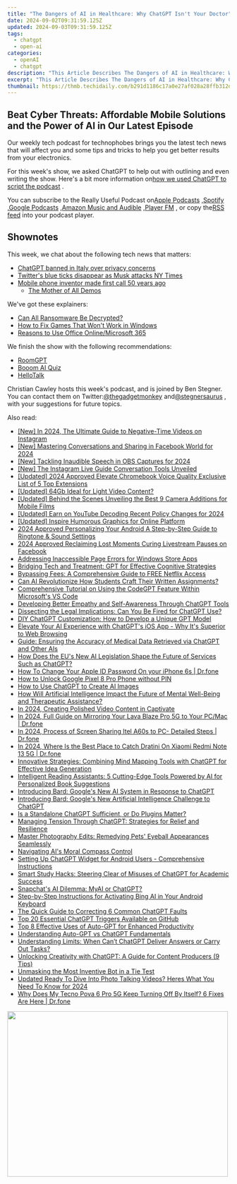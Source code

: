 ```yaml
---
title: "The Dangers of AI in Healthcare: Why ChatGPT Isn't Your Doctor"
date: 2024-09-02T09:31:59.125Z
updated: 2024-09-03T09:31:59.125Z
tags:
  - chatgpt
  - open-ai
categories:
  - openAI
  - chatgpt
description: "This Article Describes The Dangers of AI in Healthcare: Why ChatGPT Isn't Your Doctor"
excerpt: "This Article Describes The Dangers of AI in Healthcare: Why ChatGPT Isn't Your Doctor"
thumbnail: https://thmb.techidaily.com/b291d1186c17a0e27af028a28ffb312d4304bf88d64275a707a4eb2f0cc766f8.jpg
---
```


## Beat Cyber Threats: Affordable Mobile Solutions and the Power of AI in Our Latest Episode

 Our weekly tech podcast for technophobes brings you the latest tech news that will affect you and some tips and tricks to help you get better results from your electronics.

 For this week's show, we asked ChatGPT to help out with outlining and even writing the show. Here's a bit more information on[how we used ChatGPT to script the podcast](https://www.makeuseof.com/i-used-chatgpt-to-script-a-podcast-heres-what-happened/) .

 You can subscribe to the Really Useful Podcast on[Apple Podcasts](https://podcasts.apple.com/gb/podcast/the-really-useful-podcast/id1437847131?mt=2) ,[Spotify](https://open.spotify.com/show/283gDxLd6OTNEpRq6tN7ha) ,[Google Podcasts](https://www.google.com/podcasts?feed=aHR0cHM6Ly9hbmNob3IuZm0vcy8zMWJlNDcwL3BvZGNhc3QvcnNz) ,[Amazon Music and Audible](https://music.amazon.co.uk/podcasts/20ab73d4-5da2-46c7-a17f-dc6eb39bdb48/The-Really-Useful-Podcast) ,[Player FM](https://player.fm/series/the-really-useful-podcast-2491856) , or copy the[RSS feed](https://feeds.transistor.fm/the-really-useful-podcast) into your podcast player.

## Shownotes

This week, we chat about the following tech news that matters:

* [ChatGPT banned in Italy over privacy concerns](https://www.bbc.co.uk/news/technology-65139406)
* [Twitter's blue ticks disappear as Musk attacks NY Times](https://www.bbc.co.uk/news/technology-65156216)
* [Mobile phone inventor made first call 50 years ago](https://www.bbc.co.uk/news/technology-65112048)  
  * [The Mother of All Demos](https://www.youtube.com/watch?v=B6rKUf9DWRI)

We've got these explainers:

* [Can All Ransomware Be Decrypted?](https://www.makeuseof.com/can-all-ransomware-be-decrypted/)
* [How to Fix Games That Won't Work in Windows](https://www.makeuseof.com/fix-games-not-working-windows/)
* [Reasons to Use Office Online/Microsoft 365](https://www.makeuseof.com/tag/dont-pay-word-5-reasons-use-office-online/)

We finish the show with the following recommendations:

* [RoomGPT](http://https://www.roomgpt.io/)
* [Booom AI Quiz](https://booom.ai/)
* [HelloTalk](https://www.hellotalk.com/?lang=en)

 Christian Cawley hosts this week's podcast, and is joined by Ben Stegner. You can contact them on Twitter:[@thegadgetmonkey](https://twitter.com/thegadgetmonkey) and[@stegnersaurus](https://twitter.com/stegnersaurus) , with your suggestions for future topics.


<ins class="adsbygoogle"
     style="display:block"
     data-ad-format="autorelaxed"
     data-ad-client="ca-pub-7571918770474297"
     data-ad-slot="1223367746"></ins>



<ins class="adsbygoogle"
     style="display:block"
     data-ad-client="ca-pub-7571918770474297"
     data-ad-slot="8358498916"
     data-ad-format="auto"
     data-full-width-responsive="true"></ins>

<span class="atpl-alsoreadstyle">Also read:</span>
<div><ul>
<li><a href="https://instagram-clips.techidaily.com/new-in-2024-the-ultimate-guide-to-negative-time-videos-on-instagram/"><u>[New] In 2024, The Ultimate Guide to Negative-Time Videos on Instagram</u></a></li>
<li><a href="https://facebook-clips.techidaily.com/new-mastering-conversations-and-sharing-in-facebook-world-for-2024/"><u>[New] Mastering Conversations and Sharing in Facebook World for 2024</u></a></li>
<li><a href="https://screen-mirroring-recording.techidaily.com/new-tackling-inaudible-speech-in-obs-captures-for-2024/"><u>[New] Tackling Inaudible Speech in OBS Captures for 2024</u></a></li>
<li><a href="https://instagram-video-recordings.techidaily.com/new-the-instagram-live-guide-conversation-tools-unveiled/"><u>[New] The Instagram Live Guide  Conversation Tools Unveiled</u></a></li>
<li><a href="https://fox-links.techidaily.com/updated-2024-approved-elevate-chromebook-voice-quality-exclusive-list-of-5-top-extensions/"><u>[Updated] 2024 Approved  Elevate Chromebook Voice Quality  Exclusive List of 5 Top Extensions</u></a></li>
<li><a href="https://article-knowledge.techidaily.com/updated-64gb-ideal-for-light-video-content/"><u>[Updated] 64Gb  Ideal for Light Video Content?</u></a></li>
<li><a href="https://youtube-video-recordings.techidaily.com/updated-behind-the-scenes-unveiling-the-best-9-camera-additions-for-mobile-films/"><u>[Updated] Behind the Scenes  Unveiling the Best 9 Camera Additions for Mobile Films</u></a></li>
<li><a href="https://facebook-video-footage.techidaily.com/updated-earn-on-youtube-decoding-recent-policy-changes-for-2024/"><u>[Updated] Earn on YouTube  Decoding Recent Policy Changes for 2024</u></a></li>
<li><a href="https://extra-support.techidaily.com/updated-inspire-humorous-graphics-for-online-platform/"><u>[Updated] Inspire Humorous Graphics for Online Platform</u></a></li>
<li><a href="https://fox-helps.techidaily.com/2024-approved-personalizing-your-android-a-step-by-step-guide-to-ringtone-and-sound-settings/"><u>2024 Approved  Personalizing Your Android  A Step-by-Step Guide to Ringtone & Sound Settings</u></a></li>
<li><a href="https://facebook-video-recording.techidaily.com/2024-approved-reclaiming-lost-moments-curing-livestream-pauses-on-facebook/"><u>2024 Approved  Reclaiming Lost Moments  Curing Livestream Pauses on Facebook</u></a></li>
<li><a href="https://windows11.techidaily.com/addressing-inaccessible-page-errors-for-windows-store-apps/"><u>Addressing Inaccessible Page Errors for Windows Store Apps</u></a></li>
<li><a href="https://tech-revival.techidaily.com/bridging-tech-and-treatment-gpt-for-effective-cognitive-strategies/"><u>Bridging Tech and Treatment: GPT for Effective Cognitive Strategies</u></a></li>
<li><a href="https://techtrends.techidaily.com/bypassing-fees-a-comprehensive-guide-to-free-netflix-access/"><u>Bypassing Fees: A Comprehensive Guide to FREE Netflix Access</u></a></li>
<li><a href="https://tech-hub.techidaily.com/can-ai-revolutionize-how-students-craft-their-written-assignments/"><u>Can AI Revolutionize How Students Craft Their Written Assignments?</u></a></li>
<li><a href="https://tech-revival.techidaily.com/comprehensive-tutorial-on-using-the-codegpt-feature-within-microsofts-vs-code/"><u>Comprehensive Tutorial on Using the CodeGPT Feature Within Microsoft's VS Code</u></a></li>
<li><a href="https://tech-hub.techidaily.com/developing-better-empathy-and-self-awareness-through-chatgpt-tools/"><u>Developing Better Empathy and Self-Awareness Through ChatGPT Tools</u></a></li>
<li><a href="https://tech-hub.techidaily.com/dissecting-the-legal-implications-can-you-be-fired-for-chatgpt-use/"><u>Dissecting the Legal Implications: Can You Be Fired for ChatGPT Use?</u></a></li>
<li><a href="https://tech-hub.techidaily.com/diy-chatgpt-customization-how-to-develop-a-unique-gpt-model/"><u>DIY ChatGPT Customization: How to Develop a Unique GPT Model</u></a></li>
<li><a href="https://tech-hub.techidaily.com/elevate-your-ai-experience-with-chatgpts-ios-app-why-its-superior-to-web-browsing/"><u>Elevate Your AI Experience with ChatGPT's iOS App - Why It's Superior to Web Browsing</u></a></li>
<li><a href="https://tech-hub.techidaily.com/guide-ensuring-the-accuracy-of-medical-data-retrieved-via-chatgpt-and-other-ais/"><u>Guide: Ensuring the Accuracy of Medical Data Retrieved via ChatGPT and Other AIs</u></a></li>
<li><a href="https://tech-hub.techidaily.com/how-does-the-eus-new-ai-legislation-shape-the-future-of-services-such-as-chatgpt/"><u>How Does the EU's New AI Legislation Shape the Future of Services Such as ChatGPT?</u></a></li>
<li><a href="https://iphone-unlock.techidaily.com/how-to-change-your-apple-id-password-on-your-iphone-6s-drfone-by-drfone-ios/"><u>How To Change Your Apple ID Password On your iPhone 6s | Dr.fone</u></a></li>
<li><a href="https://unlock-android.techidaily.com/how-to-unlock-google-pixel-8-pro-phone-without-pin-by-drfone-android/"><u>How to Unlock Google Pixel 8 Pro Phone without PIN</u></a></li>
<li><a href="https://tech-hub.techidaily.com/how-to-use-chatgpt-to-create-ai-images/"><u>How to Use ChatGPT to Create AI Images</u></a></li>
<li><a href="https://tech-hub.techidaily.com/how-will-artificial-intelligence-impact-the-future-of-mental-well-being-and-therapeutic-assistance/"><u>How Will Artificial Intelligence Impact the Future of Mental Well-Being and Therapeutic Assistance?</u></a></li>
<li><a href="https://screen-capture.techidaily.com/in-2024-creating-polished-video-content-in-captivate/"><u>In 2024, Creating Polished Video Content in Captivate</u></a></li>
<li><a href="https://screen-mirror.techidaily.com/in-2024-full-guide-on-mirroring-your-lava-blaze-pro-5g-to-your-pcmac-drfone-by-drfone-android/"><u>In 2024, Full Guide on Mirroring Your Lava Blaze Pro 5G to Your PC/Mac | Dr.fone</u></a></li>
<li><a href="https://screen-mirror.techidaily.com/in-2024-process-of-screen-sharing-itel-a60s-to-pc-detailed-steps-drfone-by-drfone-android/"><u>In 2024, Process of Screen Sharing Itel A60s to PC- Detailed Steps | Dr.fone</u></a></li>
<li><a href="https://android-pokemon-go.techidaily.com/in-2024-where-is-the-best-place-to-catch-dratini-on-xiaomi-redmi-note-13-5g-drfone-by-drfone-virtual-android/"><u>In 2024, Where Is the Best Place to Catch Dratini On Xiaomi Redmi Note 13 5G | Dr.fone</u></a></li>
<li><a href="https://tech-hub.techidaily.com/innovative-strategies-combining-mind-mapping-tools-with-chatgpt-for-effective-idea-generation/"><u>Innovative Strategies: Combining Mind Mapping Tools with ChatGPT for Effective Idea Generation</u></a></li>
<li><a href="https://tech-hub.techidaily.com/intelligent-reading-assistants-5-cutting-edge-tools-powered-by-ai-for-personalized-book-suggestions/"><u>Intelligent Reading Assistants: 5 Cutting-Edge Tools Powered by AI for Personalized Book Suggestions</u></a></li>
<li><a href="https://tech-hub.techidaily.com/introducing-bard-googles-new-ai-system-in-response-to-chatgpt/"><u>Introducing Bard: Google's New AI System in Response to ChatGPT</u></a></li>
<li><a href="https://tech-hub.techidaily.com/introducing-bard-googles-new-artificial-intelligence-challenge-to-chatgpt/"><u>Introducing Bard: Google's New Artificial Intelligence Challenge to ChatGPT</u></a></li>
<li><a href="https://tech-hub.techidaily.com/is-a-standalone-chatgpt-sufficient-or-do-plugins-matter/"><u>Is a Standalone ChatGPT Sufficient, or Do Plugins Matter?</u></a></li>
<li><a href="https://tech-hub.techidaily.com/managing-tension-through-chatgpt-strategies-for-relief-and-resilience/"><u>Managing Tension Through ChatGPT: Strategies for Relief and Resilience</u></a></li>
<li><a href="https://technical-tips.techidaily.com/master-photography-edits-remedying-pets-eyeball-appearances-seamlessly/"><u>Master Photography Edits: Remedying Pets' Eyeball Appearances Seamlessly</u></a></li>
<li><a href="https://tech-hub.techidaily.com/navigating-ais-moral-compass-control/"><u>Navigating AI's Moral Compass Control</u></a></li>
<li><a href="https://tech-hub.techidaily.com/setting-up-chatgpt-widget-for-android-users-comprehensive-instructions/"><u>Setting Up ChatGPT Widget for Android Users - Comprehensive Instructions</u></a></li>
<li><a href="https://tech-hub.techidaily.com/smart-study-hacks-steering-clear-of-misuses-of-chatgpt-for-academic-success/"><u>Smart Study Hacks: Steering Clear of Misuses of ChatGPT for Academic Success</u></a></li>
<li><a href="https://tech-hub.techidaily.com/snapchats-ai-dilemma-myai-or-chatgpt/"><u>Snapchat's AI Dilemma: MyAI or ChatGPT?</u></a></li>
<li><a href="https://tech-hub.techidaily.com/step-by-step-instructions-for-activating-bing-ai-in-your-android-keyboard/"><u>Step-by-Step Instructions for Activating Bing AI in Your Android Keyboard</u></a></li>
<li><a href="https://tech-hub.techidaily.com/the-quick-guide-to-correcting-6-common-chatgpt-faults/"><u>The Quick Guide to Correcting 6 Common ChatGPT Faults</u></a></li>
<li><a href="https://tech-hub.techidaily.com/top-20-essential-chatgpt-triggers-available-on-github/"><u>Top 20 Essential ChatGPT Triggers Available on GitHub</u></a></li>
<li><a href="https://tech-hub.techidaily.com/top-8-effective-uses-of-auto-gpt-for-enhanced-productivity/"><u>Top 8 Effective Uses of Auto-GPT for Enhanced Productivity</u></a></li>
<li><a href="https://tech-hub.techidaily.com/understanding-auto-gpt-vs-chatgpt-fundamentals/"><u>Understanding Auto-GPT vs ChatGPT Fundamentals</u></a></li>
<li><a href="https://tech-hub.techidaily.com/understanding-limits-when-cant-chatgpt-deliver-answers-or-carry-out-tasks/"><u>Understanding Limits: When Can’t ChatGPT Deliver Answers or Carry Out Tasks?</u></a></li>
<li><a href="https://tech-hub.techidaily.com/unlocking-creativity-with-chatgpt-a-guide-for-content-producers-9-tips/"><u>Unlocking Creativity with ChatGPT: A Guide for Content Producers (9 Tips)</u></a></li>
<li><a href="https://tech-hub.techidaily.com/unmasking-the-most-inventive-bot-in-a-tie-test/"><u>Unmasking the Most Inventive Bot in a Tie Test</u></a></li>
<li><a href="https://ai-voice-clone.techidaily.com/updated-ready-to-dive-into-photo-talking-videos-heres-what-you-need-to-know-for-2024/"><u>Updated Ready To Dive Into Photo Talking Videos? Heres What You Need To Know for 2024</u></a></li>
<li><a href="https://howto.techidaily.com/why-does-my-tecno-pova-6-pro-5g-keep-turning-off-by-itself-6-fixes-are-here-drfone-by-drfone-fix-android-problems-fix-android-problems/"><u>Why Does My Tecno Pova 6 Pro 5G Keep Turning Off By Itself? 6 Fixes Are Here | Dr.fone</u></a></li>
</ul></div>

<!-- affiliate ads begin -->
<a href="https://electronicx.pxf.io/c/5597632/1872456/14483" target="_top" id="1872456"><img src="//a.impactradius-go.com/display-ad/14483-1872456" border="0" alt="" width="500" height="375"/></a><img height="0" width="0" src="https://imp.pxf.io/i/5597632/1872456/14483" style="position:absolute;visibility:hidden;" border="0" />
<!-- affiliate ads end -->
